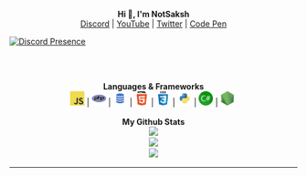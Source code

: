 <p align='center'>
  <b>Hi 👋, I'm NotSaksh</b><br>
  <a href="https://discord.gg/notsaksh">Discord</a> |
  <a href="https://www.youtube.com/c/NotSaksh">YouTube</a> |
  <a href="https://twitter.com/NotSaksh">Twitter</a> |
  <a href="https://codepen.io/NotSaksh">Code Pen</a>
</p>

[![Discord Presence](https://lanyard.cnrad.dev/api/691072980100317194)](https://discord.com/users/691072980100317194)

</a>

<br><br>
<p align="center">
	<b>Languages & Frameworks</b>
	<br>
	<code><img height="25" src="https://raw.githubusercontent.com/github/explore/80688e429a7d4ef2fca1e82350fe8e3517d3494d/topics/javascript/javascript.png"></code>&nbsp;|
	<code><img height="25" src="https://raw.githubusercontent.com/github/explore/80688e429a7d4ef2fca1e82350fe8e3517d3494d/topics/php/php.png"></code>&nbsp;|
	<code><img height="25" src="https://raw.githubusercontent.com/github/explore/80688e429a7d4ef2fca1e82350fe8e3517d3494d/topics/sql/sql.png"></code>&nbsp;|
	<code><img height="25" src="https://raw.githubusercontent.com/github/explore/80688e429a7d4ef2fca1e82350fe8e3517d3494d/topics/html/html.png"></code>&nbsp;|
	<code><img height="25" src="https://raw.githubusercontent.com/github/explore/80688e429a7d4ef2fca1e82350fe8e3517d3494d/topics/css/css.png"></code>&nbsp;|
	<code><img height="25" src="https://raw.githubusercontent.com/github/explore/80688e429a7d4ef2fca1e82350fe8e3517d3494d/topics/python/python.png"></code>&nbsp;|
	<code><img height="25" src="https://raw.githubusercontent.com/github/explore/80688e429a7d4ef2fca1e82350fe8e3517d3494d/topics/csharp/csharp.png"></code>&nbsp;|
	<code><img height="25" src="https://raw.githubusercontent.com/github/explore/80688e429a7d4ef2fca1e82350fe8e3517d3494d/topics/nodejs/nodejs.png"></code>&nbsp;
	<br><br>
	<b>My Github Stats</b><br>
    	<img src="https://github-readme-streak-stats.herokuapp.com/?user=NotSaksh&theme=dark&hide_border=true">
	<br>
	<img src="https://github-readme-stats.vercel.app/api?username=NotSaksh&include_all_commits=true&show_icons=true&hide_border=true&hide_title=true&count_private=true&theme=dark">
	<br>
	<img src="https://github-readme-stats.vercel.app/api/top-langs/?username=NotSaksh&layout=compact&count_private=true&langs_count=8&hide_border=true&theme=dark">
</p>


---------------------------------------------------------  
